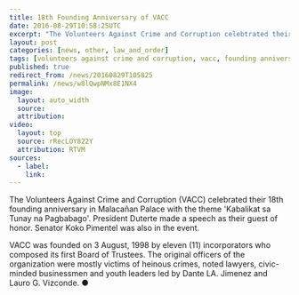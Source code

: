 ```yaml
---
title: 18th Founding Anniversary of VACC
date: 2016-08-29T10:58:25UTC
excerpt: "The Volunteers Against Crime and Corruption celebtrated their 18th Founding Anniversary in the Malacañan Palace with the current year's theme, 'Kabalikat sa Tunay na Pagbabago' with President Rodrigo Duterte as guest of honor."
layout: post
categories: [news, other, law_and_order]
tags: [volunteers against crime and corruption, vacc, founding anniversary, anniversary]
published: true
redirect_from: /news/20160829T105825
permalink: /news/w8lQwpNMx8E1NX4
image:
  layout: auto_width
  source: 
  attribution: 
video:
  layout: top
  source: rRecLOY822Y
  attribution: RTVM
sources:
  - label:
    link:
---
```


The Volunteers Against Crime and Corruption (VACC) celebrated their 18th founding anniversary in Malacañan Palace with the theme 'Kabalikat sa Tunay na Pagbabago'.
President Duterte made a speech as their guest of honor.
Senator Koko Pimentel was also in the event.

VACC was founded on 3 August, 1998 by eleven (11) incorporators who composed its first Board of Trustees.
The original officers of the organization were mostly victims of heinous crimes, noted lawyers, civic-minded businessmen and youth leaders led by Dante LA. Jimenez and Lauro G. Vizconde.
&#x25cf;


